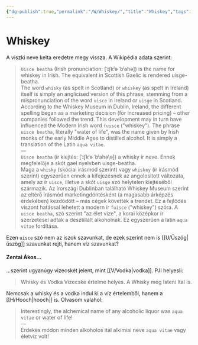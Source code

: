 ```yaml
---
{"dg-publish":true,"permalink":"/W/Whiskey/","title":"Whiskey","tags":["dg_uploaded"],"created":"2023-10-25T02:10","updated":"2023-11-02T05:12"}
---
```



# Whiskey

A viszki neve kelta eredetre megy vissza. A Wikipédia adata szerint:  
> `Uisce beatha` (Irish pronunciation: \[ˈɪʃkʲə ˈbʲahə\]) is the name for whiskey in Irish. The equivalent in Scottish Gaelic is rendered uisge-beatha.  
> The word `whisky` (as spelt in Scotland) or `whiskey` (as spelt in Ireland) itself is simply an anglicised version of this phrase, stemming from a mispronunciation of the word `uisce` in Ireland or `uisge` in Scotland. According to the Whiskey Museum in Dublin, Ireland, the different spelling began as a marketing decision (for increased pricing) – other companies followed the trend. This development may in turn have influenced the Modern Irish word `fuisce` ("whiskey"). The phrase `uisce beatha`, literally "water of life", was the name given by Irish monks of the early Middle Ages to distilled alcohol. It is simply a translation of the Latin `aqua vitae`.  
> —  
> `Uisce beatha` (ír kiejtés: \[ˈɪʃkʲə ˈbʲahə\ə]) a whisky ír neve. Ennek megfelelője a skót gael nyelvben uisge-beatha.  
> Maga a `whisky` (skóciai írásmód szerint) vagy `whiskey` (ír írásmód szerint) egyszerűen ennek a kifejezésnek az angolosított változata, amely az ír `uisce`, illetve a skót `uisge` szó helytelen kiejtéséből származik. Az írországi Dublinban található Whiskey Museum szerint az eltérő írásmód marketingdöntésként (a magasabb árképzés érdekében) kezdődött – más cégek követték a trendet. Ez a fejlődés viszont hatással lehetett a modern ír `fuisce` ("whiskey") szóra. A `uisce beatha`, szó szerint "az élet vize", a korai középkor ír szerzetesei adták a desztillált alkoholnak. Ez egyszerűen a latin `aqua vitae` fordítása.  

Ezen `uisce` szó nem az iszok szavunkat, de ezek szerint nem is [[U/Üszög\|üszög]] szavunkat rejti, hanem víz szavunkat?  

#### Zentai Ákos...

...szerint ugyanúgy vizecskét jelent, mint [[V/Vodka\|vodka]]. PJI helyesli:  
> Whisky és Vodka Vizecske értelme helyes. A Whisky még Isteni Ital is.
 
Nemcsak a whisky és a vodka indul ki a víz értelemből, hanem a [[H/Hooch\|hooch]] is. Olvasom valahol:  
> Interestingly, the alchemical name of any alcoholic liquor was `aqua vitae` or water of life!  
> —  
> Érdekes módon minden alkoholos ital alkímiai neve `aqua vitae` vagy életvíz volt!  